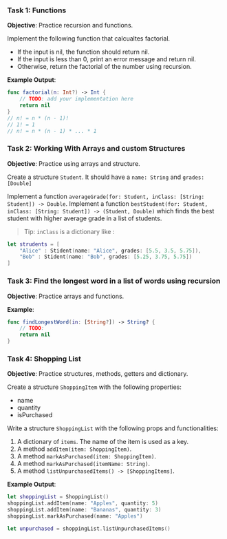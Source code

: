 ### Task 1: **Functions**

**Objective**: Practice recursion and functions.

Implement the following function that calcualtes factorial.

* If the input is nil, the function should return nil.
* If the input is less than 0, print an error message and return nil.
* Otherwise, return the factorial of the number using recursion.

**Example Output**:

```swift
func factorial(n: Int?) -> Int {
    // TODO: add your implementation here
    return nil
} 
// n! = n * (n - 1)! 
// 1! = 1
// n! = n * (n - 1) * ... * 1 
```


### Task 2: **Working With Arrays and custom Structures**

**Objective**: Practice using arrays and structure.

Create a structure `Student`.
It should have a `name: String` and `grades: [Double]`

Implement a function `averageGrade(for: Student, inClass: [String: Student]) -> Double`.
Implement a function `bestStudent(for: Student, inClass: [String: Student]) -> (Student, Double)` which finds the best student with higher average grade in a list of students.
> Tip: `inClass` is a dictionary like :
```swift
let strudents = [
    "Alice" : Stident(name: "Alice", grades: [5.5, 3.5, 5.75]),
    "Bob" : Stident(name: "Bob", grades: [5.25, 3.75, 5.75])
]
```

### Task 3: **Find the longest word in a list of words using recursion**

**Objective**: Practice arrays and functions.


**Example**:
```swift
func findLongestWord(in: [String?]) -> String? {
    // TODO:
    return nil
}
```

### Task 4: **Shopping List**

**Objective**: Practice structures, methods, getters and dictionary.

Create a structure `ShoppingItem` with the following properties:
* name
* quantity
* isPurchased

Write a structure `ShoppingList` with the following props and functionalities:
1. A dictionary of `items`. The name of the item is used as a key.
1. A method `addItem(item: ShoppingItem)`.
1. A method `markAsPurchased(item: ShoppingItem)`. 
1. A method `markAsPurchased(itemName: String)`.
1. A method `listUnpurchasedItems() -> [ShoppingItems]`.

**Example Output**:
```swift
let shoppingList = ShoppingList()
shoppingList.addItem(name: "Apples", quantity: 5)
shoppingList.addItem(name: "Bananas", quantity: 3)
shoppingList.markAsPurchased(name: "Apples")

let unpurchased = shoppingList.listUnpurchasedItems()
```